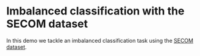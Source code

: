 # Imbalanced classification with the SECOM dataset

In this demo we tackle an imbalanced classification task using the [SECOM dataset](https://archive.ics.uci.edu/ml/datasets/SECOM).
